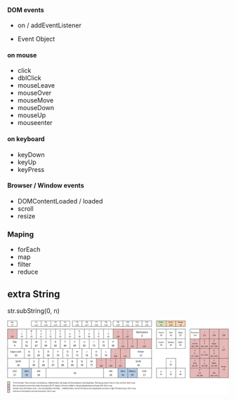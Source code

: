 #### DOM events

- on / addEventListener 

- Event Object 

#### on mouse

- click      
- dblClick   
- mouseLeave
- mouseOver
- mouseMove
- mouseDown
- mouseUp
- mouseenter

#### on keyboard

- keyDown
- keyUp
- keyPress

#### Browser / Window events

- DOMContentLoaded / loaded
- scroll
- resize

### Maping

- forEach
- map
- filter 
- reduce


## extra String 

str.subString(0, n)

![Alt text](image.png)


















